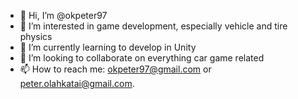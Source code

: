 - 👋 Hi, I’m @okpeter97
- 👀 I’m interested in game development, especially vehicle and tire physics
- 🌱 I’m currently learning to develop in Unity
- 💞️ I’m looking to collaborate on everything car game related
- 📫 How to reach me: okpeter97@gmail.com or peter.olahkatai@gmail.com. 

<!---
okpeter97/okpeter97 is a ✨ special ✨ repository because its `README.md` (this file) appears on your GitHub profile.
You can click the Preview link to take a look at your changes.
--->
